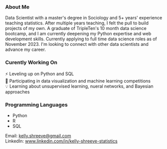 ### About Me

Data Scientist with a master's degree in Sociology and 5+ years' experience teaching statistics. After multiple years teaching, I felt the pull to build projects of my own. A graduate of TripleTen's 10 month data science bootcamp, and I am currently deepening my Python expertise and web development skills. Currently applying to full time data science roles as of November 2023. I'm looking to connect with other data scientists and advance my career.

### Curently Working On
⚡ Leveling up on Python and SQL   
🌱 Participating in data visualization and machine learning competitions  
:bulb: Learning about unsupervised learning, nueral networks, and Bayesian approaches

### Programming Languages
* Python
* R
* SQL

Email: kelly.shreeve@gmail.com  
LinkedIn: www.linkedin.com/in/kelly-shreeve-statistics

<!--
**kellyshreeve/kellyshreeve** is a ✨ _special_ ✨ repository because its `README.md` (this file) appears on your GitHub profile.

Here are some ideas to get you started:

- 🔭 I’m currently working on ...
- 🌱 I’m currently learning ...
- 👯 I’m looking to collaborate on ...
- 🤔 I’m looking for help with ...
- 💬 Ask me about ...
- 📫 How to reach me: ...
- 😄 Pronouns: ...
- ⚡ Fun fact: ...
-->
